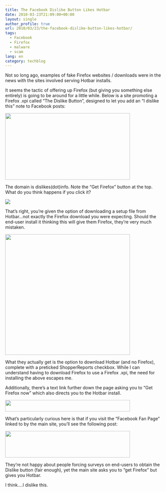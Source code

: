 ```yaml
---
title: The Facebook Dislike Button Likes Hotbar
date: 2010-03-23T21:09:00+00:00
layout: single
author_profile: true
url: 2010/03/23/the-facebook-dislike-button-likes-hotbar/
tags:
  - Facebook
  - Firefox
  - malware
  - scam
lang: en
category: techblog
---
```

Not so long ago, examples of fake Firefox websites / downloads were in the news with the sites involved serving Hotbar installs.

It seems the tactic of offering up Firefox (but giving you something else entirely) is going to be around for a little while. Below is a site promoting a Firefox .xpi called “The Dislike Button”, designed to let you add an “I dislike this” note to Facebook posts:

<div>
  <a href="http://4.bp.blogspot.com/_vaUVXcmC3OI/S6kl4-bVD3I/AAAAAAAABZI/vuHD0AHk7EY/s1600-h/dislikebuttonsite.jpg" imageanchor="1"><img border="0" height="213" src="http://4.bp.blogspot.com/_vaUVXcmC3OI/S6kl4-bVD3I/AAAAAAAABZI/vuHD0AHk7EY/s400/dislikebuttonsite.jpg" width="400" /></a>
</div>

The domain is dislikes(dot)info. Note the “Get Firefox” button at the top. What do you think happens if you click it?

<div>
  <a href="http://2.bp.blogspot.com/_vaUVXcmC3OI/S6kl5GQ6xII/AAAAAAAABZM/M2ckUr5x0m8/s1600-h/zangbook1.jpg" imageanchor="1"><img border="0" src="http://2.bp.blogspot.com/_vaUVXcmC3OI/S6kl5GQ6xII/AAAAAAAABZM/M2ckUr5x0m8/s1600/zangbook1.jpg" /></a>
</div>

That’s right, you’re given the option of downloading a setup file from Hotbar…not exactly the Firefox download you were expecting. Should the end-user install it thinking this will give them Firefox, they’re very much mistaken.

<div>
  <a href="http://2.bp.blogspot.com/_vaUVXcmC3OI/S6kl5fU0PLI/AAAAAAAABZQ/CrkpCP3rbWE/s1600-h/zangboo21.jpg" imageanchor="1"><img border="0" height="386" src="http://2.bp.blogspot.com/_vaUVXcmC3OI/S6kl5fU0PLI/AAAAAAAABZQ/CrkpCP3rbWE/s400/zangboo21.jpg" width="400" /></a>
</div>

What they actually get is the option to download Hotbar (and no Firefox), complete with a preticked ShopperReports checkbox. While I can understand having to download Firefox to use a Firefox .xpi, the need for installing the above escapes me.

Additionally, there’s a text link further down the page asking you to “Get Firefox now” which also directs you to the Hotbar install.



<div>
  <a href="http://1.bp.blogspot.com/_vaUVXcmC3OI/S6kl6BElBoI/AAAAAAAABZU/I_3V8qT0FQE/s1600-h/zangbook5.jpg" imageanchor="1"><img border="0" height="37" src="http://1.bp.blogspot.com/_vaUVXcmC3OI/S6kl6BElBoI/AAAAAAAABZU/I_3V8qT0FQE/s400/zangbook5.jpg" width="400" /></a>
</div>

What’s particularly curious here is that if you visit the “Facebook Fan Page” linked to by the main site, you’ll see the following post:

<div>
  <a href="http://3.bp.blogspot.com/_vaUVXcmC3OI/S6kl6ZF3FXI/AAAAAAAABZY/cfATXaGzGVg/s1600-h/zangbook10.png" imageanchor="1"><img border="0" height="85" src="http://3.bp.blogspot.com/_vaUVXcmC3OI/S6kl6ZF3FXI/AAAAAAAABZY/cfATXaGzGVg/s400/zangbook10.png" width="400" /></a>
</div>

They’re not happy about people forcing surveys on end-users to obtain the Dislike button (fair enough), yet the main site asks you to “get Firefox” but gives you Hotbar.

I think….I dislike this.